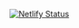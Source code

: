 [![Netlify Status](https://api.netlify.com/api/v1/badges/c0525d74-fcf9-4696-9279-592afd1a97ff/deploy-status)](https://app.netlify.com/sites/xls/deploys)